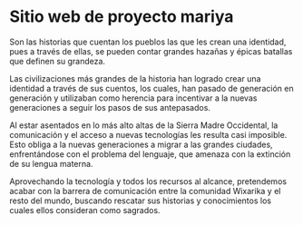 # Sitio web de proyecto mariya


Son las historias que cuentan los pueblos las que les crean una identidad, pues a través de ellas, se pueden contar grandes hazañas y épicas batallas que definen su grandeza.

Las civilizaciones más grandes de la historia han logrado crear una identidad a través de sus cuentos, los cuales, han pasado de generación en generación y utilizaban como herencia para incentivar a la nuevas generaciones a seguir los pasos de sus antepasados.


Al estar asentados en lo más alto altas de la Sierra Madre Occidental, la comunicación y el acceso a nuevas tecnologías les resulta casi imposible. Esto obliga a la nuevas generaciones a migrar a las grandes ciudades, enfrentándose con el problema del lenguaje, que amenaza con la extinción de su lengua materna.


Aprovechando la tecnología y todos los recursos al alcance, pretendemos acabar con la barrera de comunicación entre la comunidad Wixarika y el resto del mundo, buscando rescatar sus historias y conocimientos los cuales ellos consideran como sagrados.

